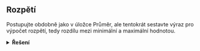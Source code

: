 ## Rozpětí

Postupujte obdobně jako v úložce Průměr, ale tentokrát sestavte výraz pro výpočet rozpětí, tedy rozdílu mezi minimální a
maximální hodnotou.

<details>
<summary><b>Řešení</b></summary>

```python
s = [1, 2, 3, 5, 8, 15, 56]
rozpeti = max(s) - min(s)
print(f'rozpeti {s} je {rozpeti}')
```

</details>

